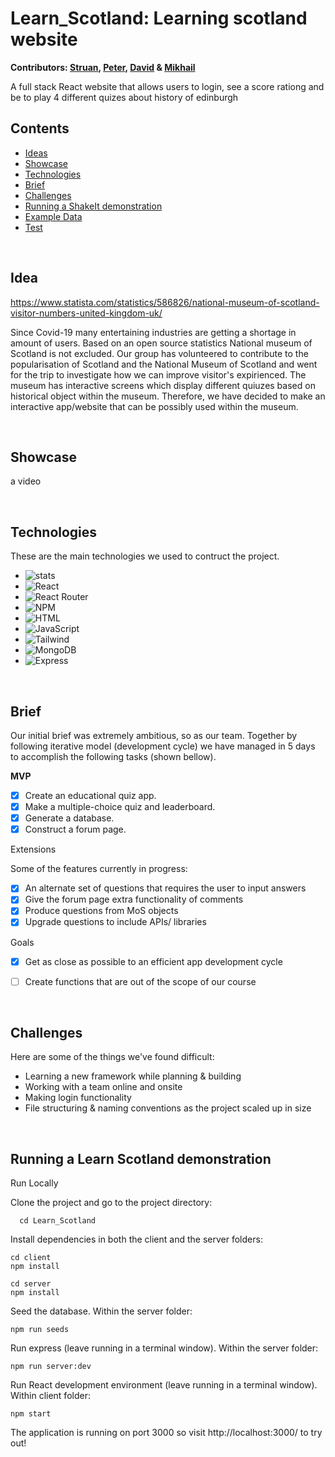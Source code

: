 # Learn_Scotland: Learning scotland website
<b> Contributors: [Struan](https://github.com/stustr), [Peter](https://github.com/pmo234), 
[David](https://github.com/dvdjms) & [Mikhail](https://github.com/MikhailGorbunov) </b>



A full stack React website that allows users to login, see a score rationg and be to play 4 different quizes about history of edinburgh

<!-- 🚧 <b> NB: This is app has reached its MVP, but is still under construction</b> 🚧 -->


## Contents 

* [Ideas](#idea)
* [Showcase](#showcase)
* [Technologies](#technologies)
* [Brief](#brief)
* [Challenges](#challenges)
* [Running a ShakeIt demonstration](#running-a-shakeit-demonstration)
* [Example Data](#example-data)
* [Test](#test)

<br>

## Idea

https://www.statista.com/statistics/586826/national-museum-of-scotland-visitor-numbers-united-kingdom-uk/

Since Covid-19 many entertaining industries are getting a shortage in amount of users. Based on an open source statistics National museum of Scotland
is not excluded. Our group has volunteered to contribute to the popularisation of Scotland and the National Museum of Scotland and went for the trip to investigate
how we can improve visitor's expirienced. The museum has interactive screens which display different quiuzes based on historical object within the museum. Therefore,
we have decided to make an interactive app/website that can be possibly used within the museum.


<br>

## Showcase


a video 

<br>


## Technologies

These are the main technologies we used to contruct the project.

* ![stats]
* ![React]
* ![React Router]
* ![NPM]
* ![HTML]
* ![JavaScript]
* ![Tailwind]
* ![MongoDB]
* ![Express]


<br>


## Brief

Our initial brief was extremely ambitious, so as our team. Together by following iterative model (development cycle) we have managed in 5 days to accomplish the following tasks (shown bellow).

**MVP**


- [x] Create an educational quiz app.
- [x] Make a multiple-choice quiz and leaderboard.
- [x] Generate a database.
- [x] Construct a forum page.

<!-- API find or make -->

 Extensions 

Some of the features currently in progress:

- [x] An alternate set of questions that requires the user to input answers
- [x] Give the forum page extra functionality of comments
- [x] Produce questions from MoS objects 
- [x] Upgrade questions to include APIs/ libraries

 Goals 

- [x] Get as close as possible to an efficient app development cycle
- [ ] Create functions that are out of the scope of our course


<br>

## Challenges

Here are some of the things we've found difficult:

* Learning a new framework while planning & building 
* Working with a team online and onsite
* Making login functionality
* File structuring & naming conventions as the project scaled up in size


<br>



## Running a Learn Scotland demonstration

Run Locally

Clone the project and go to the project directory:
```
  cd Learn_Scotland
  ```
Install dependencies in both the client and the server folders:

```
cd client
npm install

cd server
npm install
```
Seed the database. Within the server folder:
```
npm run seeds
```
Run express (leave running in a terminal window). Within the server folder:
```
npm run server:dev
```
Run React development environment (leave running in a terminal window). Within client folder:
```
npm start
```
The application is running on port 3000 so visit http://localhost:3000/ to try out!


<!-- MARKDOWN LINKS & IMAGES -->

<!-- [ReactNative]:https://img.shields.io/badge/React_Native-20232A?style=for-the-badge&logo=react&logoColor=61DAFB -->
[Java]:https://img.shields.io/badge/Java-ED8B00?style=for-the-badge&logo=openjdk&logoColor=white
[Spring]:https://img.shields.io/badge/Spring-6DB33F?style=for-the-badge&logo=spring&logoColor=white
[Hibernate]:https://img.shields.io/badge/Hibernate-59666C?style=for-the-badge&logo=Hibernate&logoColor=white
[PostgreSQL]:https://img.shields.io/badge/PostgreSQL-316192?style=for-the-badge&logo=postgresql&logoColor=white
[IntelliJ_IDEA]: https://img.shields.io/badge/IntelliJ_IDEA-000000.svg?style=for-the-badge&logo=intellij-idea&logoColor=white
[ReactNative]:https://img.shields.io/badge/React_Native-20232A?style=for-the-badge&logo=react&logoColor=61DAFB
[stats]:https://img.shields.io/tokei/lines/github/pmo234/Learn_Scotland

[Tailwind]: https://img.shields.io/badge/Tailwind_CSS-38B2AC?style=for-the-badge&logo=tailwind-css&logoColor=white
[JavaScript]: https://img.shields.io/badge/JavaScript-F7DF1E?style=for-the-badge&logo=javascript&logoColor=black
[HTML]: https://img.shields.io/badge/HTML5-E34F26?style=flat-square&logo=HTML5&logoColor=white
[NPM]: https://img.shields.io/badge/NPM-%23CB3837.svg?style=for-the-badge&logo=npm&logoColor=white
[React]: https://img.shields.io/badge/react-%2320232a.svg?style=for-the-badge&logo=react&logoColor=%2361DAFB
[MongoDB]: https://img.shields.io/badge/MongoDB-%234ea94b.svg?style=for-the-badge&logo=mongodb&logoColor=white
[React Router]: https://img.shields.io/badge/React_Router-CA4245?style=for-the-badge&logo=react-router&logoColor=white
[Express]: https://img.shields.io/badge/express.js-%23404d59.svg?style=for-the-badge&logo=express&logoColor=%2361DAFB

